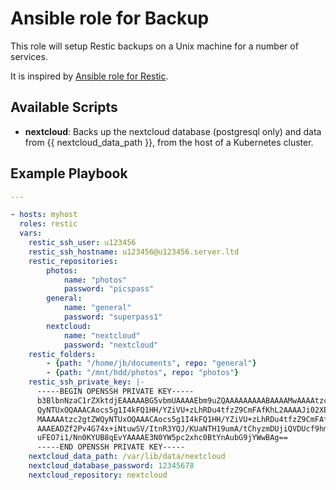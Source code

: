# Ansible role for Backup

This role will setup Restic backups on a Unix machine for a number of services.

It is inspired by [Ansible role for Restic](https://github.com/angristan/ansible-restic).

## Available Scripts

- **nextcloud**: Backs up the nextcloud database (postgresql only) and data from
  {{ nextcloud_data_path }}, from the host of a Kubernetes cluster.

## Example Playbook

```yaml
---

- hosts: myhost
  roles: restic
  vars:
    restic_ssh_user: u123456
    restic_ssh_hostname: u123456@u123456.server.ltd
    restic_repositories:
        photos:
            name: "photos"
            password: "picspass"
        general:
            name: "general"
            password: "superpass1"
        nextcloud:
            name: "nextcloud"
            password: "nextcloud"
    restic_folders:
        - {path: "/home/jb/documents", repo: "general"}
        - {path: "/mnt/hdd/photos", repo: "photos"}
    restic_ssh_private_key: |-
      -----BEGIN OPENSSH PRIVATE KEY-----
      b3BlbnNzaC1rZXktdjEAAAAABG5vbmUAAAAEbm9uZQAAAAAAAAABAAAAMwAAAAtzc2gtZW
      QyNTUxOQAAACAocs5g1I4kFQ1HH/YZiVU+zLhRDu4tfzZ9CmFAfKhL2AAAAJi02XEwtNlx
      MAAAAAtzc2gtZWQyNTUxOQAAACAocs5g1I4kFQ1HH/YZiVU+zLhRDu4tfzZ9CmFAfKhL2A
      AAAEADZf2Pv4G74x+iNtuwSV/ItnR3YQJ/KUaNTH19umA/tChyzmDUjiQVDUcf9hmJVT7M
      uFEO7i1/Nn0KYUB8qEvYAAAAE3N0YW5pc2xhc0BtYnAubG9jYWwBAg==
      -----END OPENSSH PRIVATE KEY-----
    nextcloud_data_path: /var/lib/data/nextcloud
    nextcloud_database_password: 12345678
    nextcloud_repository: nextcloud
```
